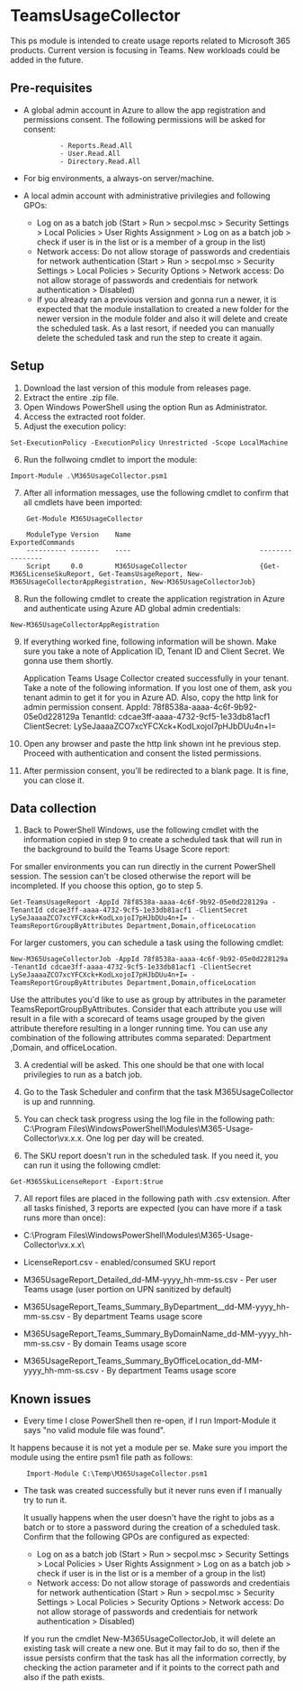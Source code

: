 # TeamsUsageCollector

This ps module is intended to create usage reports related to Microsoft 365 products. Current version is focusing in Teams. New workloads could be added in the future.

## Pre-requisites

 - A global admin account in Azure to allow the app registration and permissions consent. The following permissions will be asked for consent:
                
                - Reports.Read.All
                - User.Read.All
                - Directory.Read.All

- For big environments, a always-on server/machine.
- A local admin account with administrative privilegies and following GPOs:
    - Log on as a batch job (Start > Run > secpol.msc > Security Settings > Local Policies > User Rights Assignment > Log on as a batch job > check if user is in the list or is a member of a group in the list)
    - Network access: Do not allow storage of passwords and credentiais for network authentication (Start > Run > secpol.msc > Security Settings > Local Policies > Security Options > Network access: Do not allow storage of passwords and credentiais for network authentication > Disabled)
    - If you already ran a previous version and gonna run a newer, it is expected that the module installation to created a new folder for the newer version in the module folder and also it will delete and create the scheduled task. As a last resort, if needed you can manually delete the scheduled task and run the step to create it again.
    
## Setup

1. Download the last version of this module from releases page.
2. Extract the entire .zip file.
3. Open Windows PowerShell using the option Run as Administrator.
4. Access the extracted root folder.
5. Adjust the execution policy:
```
Set-ExecutionPolicy -ExecutionPolicy Unrestricted -Scope LocalMachine
```

6. Run the follwoing cmdlet to import the module:
```
Import-Module .\M365UsageCollector.psm1
```

7. After all information messages, use the following cmdlet to confirm that all cmdlets have been imported:
```
    Get-Module M365UsageCollector

    ModuleType Version    Name                                ExportedCommands
    ---------- -------    ----                                ----------------
    Script     0.0        M365UsageCollector                  {Get-M365LicenseSkuReport, Get-TeamsUsageReport, New-M365UsageCollectorAppRegistration, New-M365UsageCollectorJob}
```

8. Run the following cmdlet to create the application registration in Azure and authenticate using Azure AD global admin credentials:
```
New-M365UsageCollectorAppRegistration
```

9. If everything worked fine, following information will be shown. Make sure you take a note of Application ID, Tenant ID and Client Secret. We gonna use them shortly.

      Application Teams Usage Collector created successfully in your tenant. Take a note of the following information. If you lost one of them, ask you tenant admin to get it for you in Azure AD. Also, copy the http link for admin permission consent.
            AppId: 78f8538a-aaaa-4c6f-9b92-05e0d228129a
            TenantId: cdcae3ff-aaaa-4732-9cf5-1e33db81acf1
            ClientSecret: LySeJaaaaZCO7xcYFCXck+KodLxojoI7pHJbDUu4n+I=

10. Open any browser and paste the http link shown int he previous step. Proceed with authentication and consent the listed permissions.

11. After permission consent, you'll be redirected to a blank page. It is fine, you can close it.

## Data collection

1. Back to PowerShell Windows, use the following cmdlet with the information copied in step 9 to create a scheduled task that will run in the background to build the Teams Usage Score report:

For smaller environments you can run directly in the current PowerShell session. The session can't be closed otherwise the report will be incompleted. If you choose this option, go to step 5.
```
Get-TeamsUsageReport -AppId 78f8538a-aaaa-4c6f-9b92-05e0d228129a -TenantId cdcae3ff-aaaa-4732-9cf5-1e33db81acf1 -ClientSecret LySeJaaaaZCO7xcYFCXck+KodLxojoI7pHJbDUu4n+I= -TeamsReportGroupByAttributes Department,Domain,officeLocation
```

For larger customers, you can schedule a task using the following cmdlet:
```
New-M365UsageCollectorJob -AppId 78f8538a-aaaa-4c6f-9b92-05e0d228129a -TenantId cdcae3ff-aaaa-4732-9cf5-1e33db81acf1 -ClientSecret LySeJaaaaZCO7xcYFCXck+KodLxojoI7pHJbDUu4n+I= -TeamsReportGroupByAttributes Department,Domain,officeLocation
```

Use the attributes you'd like to use as group by attributes in the parameter TeamsReportGroupByAttributes. Consider that each attribute you use will result in a file with a scorecard of teams usage grouped by the given attribute therefore resulting in a longer running time. You can use any combination of the following attributes comma separated: Department ,Domain, and officeLocation.

3. A credential will be asked. This one should be that one with local privilegies to run as a batch job.

4. Go to the Task Scheduler and confirm that the task M365UsageCollector is up and runnning.

5. You can check task progress using the log file in the following path: C:\Program Files\WindowsPowerShell\Modules\M365-Usage-Collector\vx.x.x. One log per day will be created.

6. The SKU report doesn't run in the scheduled task. If you need it, you can run it using the following cmdlet:
```
Get-M365SkuLicenseReport -Export:$true
```

7. All report files are placed in the following path with .csv extension. After all tasks finished, 3 reports are expected (you can have more if a task runs more than once):

 - C:\Program Files\WindowsPowerShell\Modules\M365-Usage-Collector\vx.x.x\

 - LicenseReport.csv - enabled/consumed SKU report

 - M365UsageReport_Detailed_dd-MM-yyyy_hh-mm-ss.csv - Per user Teams usage (user portion on UPN sanitized by default)

 - M365UsageReport_Teams_Summary_ByDepartment__dd-MM-yyyy_hh-mm-ss.csv - By department Teams usage score

 - M365UsageReport_Teams_Summary_ByDomainName_dd-MM-yyyy_hh-mm-ss.csv - By domain Teams usage score

 - M365UsageReport_Teams_Summary_ByOfficeLocation_dd-MM-yyyy_hh-mm-ss.csv - By department Teams usage score


## Known issues

 - Every time I close PowerShell then re-open, if I run Import-Module it says "no valid module file was found".

  It happens because it is not yet a module per se. Make sure you import the module using the entire psm1 file path as follows:
```  
    Import-Module C:\Temp\M365UsageCollector.psm1
```  
 
 - The task was created successfully but it never runs even if I manually try to run it.

    It usually happens when the user doesn't have the right to jobs as a batch or to store a password during the creation of a scheduled task. Confirm that the following GPOs are configured as expected:
    
    - Log on as a batch job (Start > Run > secpol.msc > Security Settings > Local Policies > User Rights Assignment > Log on as a batch job > check if user is in the list or is a member of a group in the list)
    - Network access: Do not allow storage of passwords and credentiais for network authentication (Start > Run > secpol.msc > Security Settings > Local Policies > Security Options > Network access: Do not allow storage of passwords and credentiais for network authentication > Disabled)
    
    If you run the cmdlet New-M365UsageCollectorJob, it will delete an existing task will create a new one. But it may fail to do so, then if the issue persists confirm that the task has all the information correctly, by checking the action parameter and if it points to the correct path and also if the path exists.
